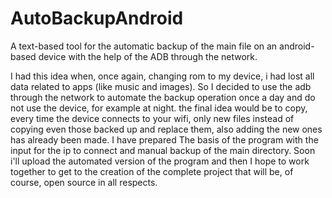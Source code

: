 # AutoBackupAndroid
A text-based tool for the automatic backup of the main file on an android-based device with the help of the ADB through the network.


I had this idea when, once again, changing rom to my device, i had lost all data related to apps (like music and images). So I decided to use the adb through the network to automate the backup operation once a day and do not use the device, for example at night. the final idea would be to copy, every time the device connects to your wifi, only new files instead of copying even those backed up and replace them, also adding the new ones has already been made. I have prepared The basis of the program with the input for the ip to connect and manual backup of the main directory. Soon i'll upload the automated version of the program and then I hope to work together to get to the creation of the complete project that will be, of course, open source in all respects.
